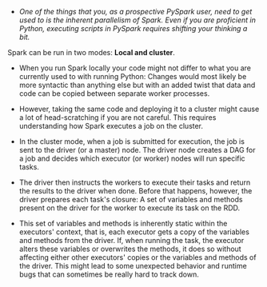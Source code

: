* _One of the things that you, as a prospective PySpark user, need to get used to is the inherent parallelism of Spark. Even if you are proficient in Python, executing scripts in PySpark requires shifting your thinking a bit._

Spark can be run in two modes: **Local and cluster**. 

* When you run Spark locally your code might not differ to what you are currently used to with running Python: Changes would most likely be more syntactic than anything else but with an added twist that data and code can be copied between separate worker processes.

* However, taking the same code and deploying it to a cluster might cause a lot of head-scratching if you are not careful. This requires understanding how Spark executes a job on the cluster.

* In the cluster mode, when a job is submitted for execution, the job is sent to the driver (or a master) node. The driver node creates a DAG for a job and decides which executor (or worker) nodes will run specific tasks.

* The driver then instructs the workers to execute their tasks and return the results to the driver when done. Before that happens, however, the driver prepares each task's closure: A set of variables and methods present on the driver for the worker to execute its task on the RDD.

* This set of variables and methods is inherently static within the executors' context, that is, each executor gets a copy of the variables and methods from the driver. If, when running the task, the executor alters these variables or overwrites the methods, it does so without affecting either other executors' copies or the variables and methods of the driver. This might lead to some unexpected behavior and runtime bugs that can sometimes be really hard to track down.